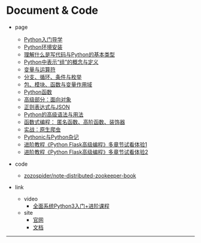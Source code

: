 
# Document & Code

- page
  - [Python入门导学](https://github.com/zozospider/note/blob/master/language/Python/Python-video1-Python入门导学.md)
  - [Python环境安装](https://github.com/zozospider/note/blob/master/language/Python/Python-video1-Python环境安装.md)
  - [理解什么是写代码与Python的基本类型](https://github.com/zozospider/note/blob/master/language/Python/Python-video1-理解什么是写代码与Python的基本类型.md)
  - [Python中表示“组”的概念与定义]()
  - [变量与运算符]()
  - [分支、循环、条件与枚举]()
  - [包、模块、函数与变量作用域]()
  - [Python函数]()
  - [高级部分：面向对象]()
  - [正则表达式与JSON]()
  - [Python的高级语法与用法]()
  - [函数式编程： 匿名函数、高阶函数、装饰器]()
  - [实战：原生爬虫]()
  - [Pythonic与Python杂记]()
  - [进阶教程《Python Flask高级编程》多章节试看体验1]()
  - [进阶教程《Python Flask高级编程》多章节试看体验2]()

- code
  - [zozospider/note-distributed-zookeeper-book](https://github.com/zozospider/note-distributed-zookeeper-book)

- link
  - video
    - [全面系统Python3入门+进阶课程](https://coding.imooc.com/class/136.html)
  - site
    - [官网](https://www.python.org/)
    - [文档](https://docs.python.org/3.6/)

---
